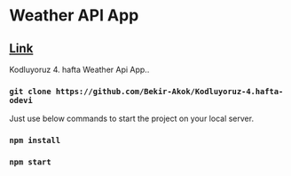 # Weather API App
## <a href="https://kodluyoruz-4-hafta-devi.vercel.app/" target="_blank">Link</a>
Kodluyoruz 4. hafta Weather Api App..

### `git clone https://github.com/Bekir-Akok/Kodluyoruz-4.hafta-odevi`
Just use below commands to start the project on your local server.

### `npm install`
### `npm start`
